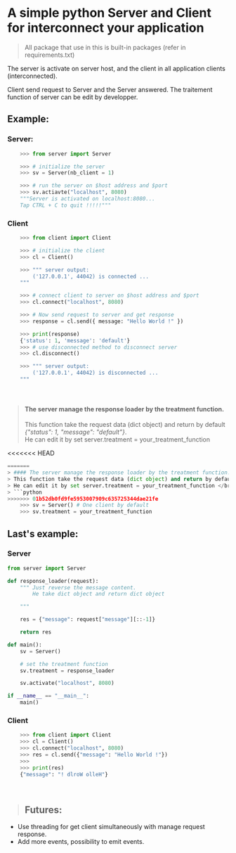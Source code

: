 # A simple python Server and Client for interconnect your application

> All package that use in this is built-in packages (refer in requirements.txt)

The server is activate on server host, and the client in all application clients (interconnected).

Client send request to Server and the Server answered.
The traitement function of server can be edit by developper.


## Example:

### Server:
```python
    >>> from server import Server

    >>> # initialize the server
    >>> sv = Server(nb_client = 1)

    >>> # run the server on $host address and $port
    >>> sv.actiavte("localhost", 8080)
    """Server is activated on localhost:8080...
    Tap CTRL + C to quit !!!!!"""
```

### Client
```python
    >>> from client import Client

    >>> # initialize the client
    >>> cl = Client()

    >>> """ server output:
        ('127.0.0.1', 44042) is connected ...
    """

    >>> # connect client to server on $host address and $port
    >>> cl.connect("localhost", 8080)

    >>> # Now send request to server and get response
    >>> response = cl.send({ message: "Hello World !" })

    >>> print(response)
    {'status': 1, 'message': 'default'}
    >>> # use disconnected method to disconnect server
    >>> cl.disconnect()

    >>> """ server output:
        ('127.0.0.1', 44042) is disconnected ...
    """
```
</br>

> #### The server manage the response loader by the treatment function.
> This function take the request data (dict object) and return by default _{"status": 1, "message": "default"}_. </br>
> He can edit it by set server.treatment = your_treatment_function

<<<<<<< HEAD
```python
=======
> #### The server manage the response loader by the treatment function.
> This function take the request data (dict object) and return by default _{"status": 1, "message": "default"}_. </br>
> He can edit it by set server.treatment = your_treatment_function </br>
> ```python
>>>>>>> 01b52db0fd9fe5953007909c635725344dae21fe
    >>> sv = Server() # One client by default
    >>> sv.treatment = your_treatment_function
```

## Last's example:

### Server

```python
from server import Server

def response_loader(request):
    """ Just reverse the message content.
        He take dict object and return dict object

    """

    res = {"message": request["message"][::-1]}

    return res

def main():
    sv = Server()

    # set the treatment function
    sv.treatment = response_loader

    sv.activate("localhost", 8080)

if __name__ == "__main__":
    main()
```

### Client

```python
    >>> from client import Client
    >>> cl = Client()
    >>> cl.connect("localhost", 8080)
    >>> res = cl.send({"message": "Hello World !"})
    >>>
    >>> print(res)
    {"message": "! dlroW olleH"}
```

</br>

> ## Futures:
* Use threading for get client simultaneously with manage request response.
* Add more events, possibility to emit events.
